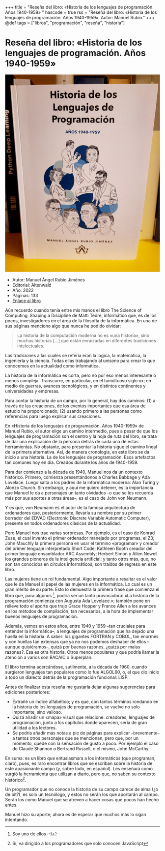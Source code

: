 +++
title = "Reseña del libro: «Historia de los lenguajes de programación. Años 1940-1959» "
hascode = true
rss = "Reseña del libro: «Historia de los lenguajes de programación. Años 1940-1959». Autor: Manuel Rubio."
+++
@def tags = ["libros", "programación", "reseña", "historia"]

# Reseña del libro: «Historia de los lenguajes de programación. Años 1940-1959» 


![]( /_assets/libro-historia-lenguajes-programacion.jpg)


- Autor: Manuel Ángel Rubio Jiménes
- Editorial: Altenwald
- Año: 2022
- Páginas: 133
- [Enlace al libro](https://altenwald.com/historia-de-los-lenguajes-de-programacion)

Aún recuerdo cuando tenía entre mis manos el libro The Science of Computing. Shaping a Discipline de Matti Tedre, informático que, es de los pocos, investigadores en el área de la filosofía de la informática. En una de sus páginas menciono algo que nunca he podido olvidar:

> La historia de la computación moderna no es «una historia», sino muchas historias [...] que están enraizadas en diferentes tradiciones intelectuales.

Las tradiciones a las cuales se refería eran la lógica, la matemática, la ingeniería y la ciencia. Todas ellas trabajando al unísono para crear lo que conocemos en la actualidad como informática. 

La historia de la informática es corta, pero no por eso menos interesante o menos compleja. Transcurre, en particular, en el tumultuoso siglo xx; en medio de guerras, avances tecnológicos, y en distintos continentes y universidades y empresas. 

Para contar la historia de un campo, por lo general, hay dos caminos: (1) a través de las creaciones, de los eventos importantes que esa área de estudio ha proporcionado; (2) usando primero a las personas como referencias para luego explicar sus creaciones. 

En «Historia de los lenguajes de programación. Años 1940-1959» de Manuel Rubio, el autor elige un camino intermedio, pues a pesar de que los lenguajes de programación son el centro y la hoja de ruta del libro, se trata de dar una explicación de la persona detrás de cada una de estas herramientas. No obstante, para presentar la historia sigue el camino lineal de la primera alternativa. Así, de manera cronología, en este libro se da inicio a una historia. La de los lenguajes de programación. Esos artefactos tan comunes hoy en día. Creados durante los años de 1940-1959.

Para dar comienzo a la década de 1940, Manuel nos da un contexto histórico. Primero, comienza presentándonos a Charles Babbage y Ada Lovelace. Luego salta a los padres de la informática moderna: Alan Turing y Alonzo Church. Sin embargo, y aquí me quiero detener, es la importancia que Manuel le da a personajes un tanto olvidados –o que se les recuerda más por sus aportes a otras áreas–, es el caso de John von Neumann. 

Y es que, von Neumann es el autor de la famosa arquitectura de ordenadores que, posteriormente, llevaría su nombre por su primer borrador del EDVAC (Electronic Discrete Variable Automatic Computer), presente en todos ordenadores clásicos de la actualidad.  

Pero Manuel nos trae varias sorpresas. Por ejemplo, es el caso de Konrad Zuse, el cual invento el primer ordenador manejado por programas, el Z3; John Mauchly la primera persona en usar el término «programar» y creador del primer lenguaje interpretado Short Code; Kathleen Booth creador del primer lenguaje ensamblador ARC Assembly; Herbert Simon y Allen Newell los grandes pioneros de la inteligencia artificial; y tanto otros más, que, no son tan conocidos en círculos informáticos, son traídos de regreso en este libro.

Las mujeres tiene un rol fundamental. Algo importante a resaltar es el valor que le da Manuel al papel de las mujeres en la informática. Lo cual es un gran mérito de su parte. Esto lo demuestra la primera frase que comienza el libro que, para algunos [^1], podría ser un tanto provocadora: «La historia de la programación comienza con Augusta Ada Lovelace.»; también pone en relieve todo el aporte que trajo Grace Hopper y France Allen a los avances en los métodos de compilación, tan necesarios, a la hora de implementar buenos lenguajes de programación.

Además, vemos en estos años, entre 1940 y 1959 –tan cruciales para entender la informática–, a lenguajes de programación que ha dejado una huella en la historia. A saber: los gigantes FORTRAN y COBOL, tan enormes y con huellas tan extensas que ya no nos podemos deshacer de ellos –aunque quisiéramos–, quizá por buenas razones, ¿quizá por malas razones?. Esa es otra historia. Otros menos populares y que podría llamar la atención a varios son BACAIC o Superplan. 

El libro termina acercándose, sutilmente, a la década de 1960, cuando surgieron lenguajes tan populares como lo fue ALGOL60, o, el que dio inicio a todo un dialecto detrás de la programación funcional: LISP.

Antes de finalizar esta reseña me gustaría dejar algunas sugerencias para ediciones posteriores: 

- Extrañé un índice alfabético; y es que, con tantos términos rondando en la historia de los lenguajes de programación, se vuelve no solo importante, sino valioso. 
- Quizá añadir un «mapa» visual que relacione: creadores, lenguajes de programación, junto a los capítulos donde aparecen, sería de gran utilidad a los lectores.
- Se podría añadir más notas a pie de páginas para explicar –brevemente– a tantos otros personajes que se mencionan, pero que, por un momento, quede con la sensación de gusto a poco. Por ejemplo el caso de Claude Shannon o Bertrand Russell, o el mismo, John McCarthy.

En suma: es un libro que entusiasmara a los informáticos (que programan, claro), pues, es raro encontrar libros que se escriban sobre la historia de este apasionante campo (y, sobre todo, en español). Les enseñará como surgió la herramienta que utilizan a diario, pero que, no saben su contexto histórico[^2]. 

Un programador que no conoce la historia de su campo carece de alma (¿o de bit?), es solo un tecnólogo, y estos no serán los que aportarán al campo. Serán los como Manuel que se atreven a hacer cosas que pocos han hecho antes.

Manuel hizo su aporte; ahora es de esperar que muchos más lo sigan intentando.


[^1]: Soy uno de ellos :-)

[^2]: Sí, va dirigido a los programadores que solo conocen JavaScript